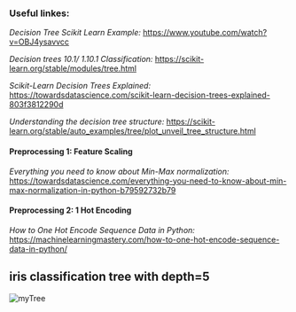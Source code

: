 ### Useful linkes: 
_Decision Tree Scikit Learn Example:_
https://www.youtube.com/watch?v=OBJ4ysavvcc

_Decision trees 10.1/ 
1.10.1 Classification:_
https://scikit-learn.org/stable/modules/tree.html

_Scikit-Learn Decision Trees Explained:_
https://towardsdatascience.com/scikit-learn-decision-trees-explained-803f3812290d

_Understanding the decision tree structure:_
https://scikit-learn.org/stable/auto_examples/tree/plot_unveil_tree_structure.html

#### Preprocessing 1: Feature Scaling
_Everything you need to know about Min-Max normalization:_
https://towardsdatascience.com/everything-you-need-to-know-about-min-max-normalization-in-python-b79592732b79

#### Preprocessing 2: 1 Hot Encoding
_How to One Hot Encode Sequence Data in Python:_
https://machinelearningmastery.com/how-to-one-hot-encode-sequence-data-in-python/




## iris classification tree with depth=5
![myTree](https://user-images.githubusercontent.com/39053503/118901995-58352480-b91d-11eb-83c9-2427389052bd.png)

